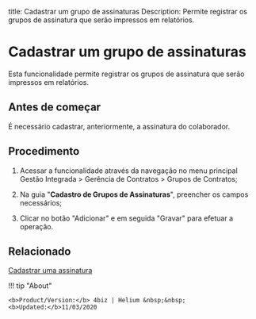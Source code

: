 title: Cadastrar um grupo de assinaturas
Description: Permite registrar os grupos de assinatura que serão impressos em relatórios.
# Cadastrar um grupo de assinaturas

Esta funcionalidade permite registrar os grupos de assinatura que serão impressos em relatórios.

Antes de começar
----------------

É necessário cadastrar, anteriormente, a assinatura do colaborador.

Procedimento
------------

1.  Acessar a funcionalidade através da navegação no menu principal Gestão
    Integrada \> Gerência de Contratos \> Grupos de Contratos;

2.  Na guia "**Cadastro de Grupos de Assinaturas**", preencher os campos
    necessários;

3.  Clicar no botão "Adicionar" e em seguida "Gravar" para efetuar a operação.

Relacionado
-----------

[Cadastrar uma assinatura](/pt-br/4biz-helium/additional-features/contract-management/configuration/register-subscription.html)

<!-- <i class='fa fa-youtube-play  fa-2x' style='color:#97ce17;vertical-align: middle;'> </i> [Video Library](https://www.youtube.com/playlist?list=PLB5qK2uzf2RNUc7XoNAAOyo3Ex5fKM2db)'
-->
!!! tip "About"

    <b>Product/Version:</b> 4biz | Helium &nbsp;&nbsp;
    <b>Updated:</b>11/03/2020
